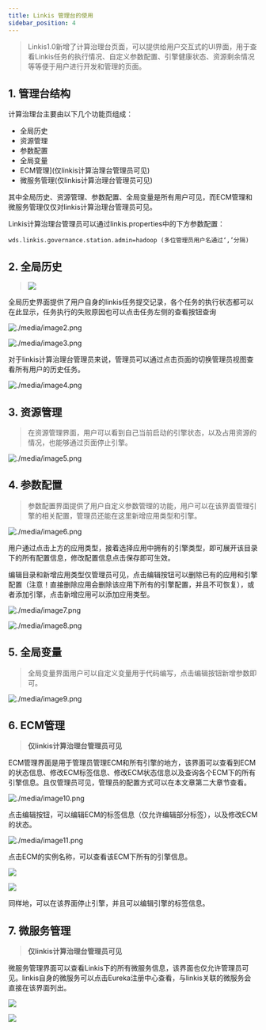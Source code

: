 ```yaml
---
title: Linkis 管理台的使用
sidebar_position: 4
---
```


> Linkis1.0新增了计算治理台页面，可以提供给用户交互式的UI界面，用于查看Linkis任务的执行情况、自定义参数配置、引擎健康状态、资源剩余情况等等便于用户进行开发和管理的页面。

## 1. 管理台结构

计算治理台主要由以下几个功能页组成：

- 全局历史
- 资源管理
- 参数配置
- 全局变量
- ECM管理](仅linkis计算治理台管理员可见)
- 微服务管理(仅linkis计算治理台管理员可见)

其中全局历史、资源管理、参数配置、全局变量是所有用户可见，而ECM管理和微服务管理仅仅对linkis计算治理台管理员可见。

Linkis计算治理台管理员可以通过linkis.properties中的下方参数配置：

`wds.linkis.governance.station.admin=hadoop (多位管理员用户名通过‘,’分隔)`

## 2. 全局历史

> ![](images/全局历史界面.png)

全局历史界面提供了用户自身的linkis任务提交记录，各个任务的执行状态都可以在此显示，任务执行的失败原因也可以点击任务左侧的查看按钮查询

![./media/image2.png](images/全局历史查询按钮.png)

![./media/image3.png](images/单个任务的任务执行日志.png)

对于linkis计算治理台管理员来说，管理员可以通过点击页面的切换管理员视图查看所有用户的历史任务。

![./media/image4.png](images/管理员视图.png)

## 3. 资源管理

> 在资源管理界面，用户可以看到自己当前启动的引擎状态，以及占用资源的情况，也能够通过页面停止引擎。

![./media/image5.png](images/资源管理界面.png)

## 4. 参数配置

> 参数配置界面提供了用户自定义参数管理的功能，用户可以在该界面管理引擎的相关配置，管理员还能在这里新增应用类型和引擎。

![./media/image6.png](images/参数配置界面.png)

用户通过点击上方的应用类型，接着选择应用中拥有的引擎类型，即可展开该目录下的所有配置信息，修改配置信息点击保存即可生效。

编辑目录和新增应用类型仅管理员可见，点击编辑按钮可以删除已有的应用和引擎配置（注意！直接删除应用会删除该应用下所有的引擎配置，并且不可恢复），或者添加引擎，点击新增应用可以添加应用类型。

![./media/image7.png](images/编辑目录.png)

 ![./media/image8.png](images/新增应用类型.png)

## 5. 全局变量

> 全局变量界面用户可以自定义变量用于代码编写，点击编辑按钮新增参数即可。

![./media/image9.png](images/全局变量界面.png)

## 6. ECM管理

> **仅linkis计算治理台管理员可见**

ECM管理界面是用于管理员管理ECM和所有引擎的地方，该界面可以查看到ECM的状态信息、修改ECM标签信息、修改ECM状态信息以及查询各个ECM下的所有引擎信息。且仅管理员可见，管理员的配置方式可以在本文章第二大章节查看。

![./media/image10.png](images/ecm管理界面.png)

点击编辑按钮，可以编辑ECM的标签信息（仅允许编辑部分标签），以及修改ECM的状态。

![./media/image11.png](images/ecm编辑界面.png)

点击ECM的实例名称，可以查看该ECM下所有的引擎信息。

![](images/点击实例名称查看引擎信息.png)

![](images/ecm下所有的引擎信息.png)

同样地，可以在该界面停止引擎，并且可以编辑引擎的标签信息。

## 7. 微服务管理

>**仅linkis计算治理台管理员可见**

微服务管理界面可以查看Linkis下的所有微服务信息，该界面也仅允许管理员可见。linkis自身的微服务可以点击Eureka注册中心查看，与linkis关联的微服务会直接在该界面列出。

![](images/微服务管理界面.png)

![](images/eureka注册中心.png)
